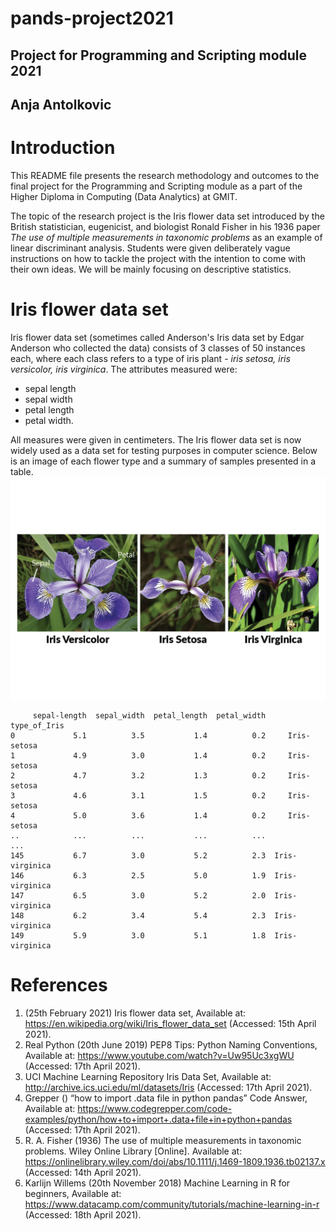 # pands-project2021
## Project for Programming and Scripting module 2021
## Anja Antolkovic
# Introduction
This README file presents the research methodology and outcomes to the final project for the Programming and Scripting module as a part of the Higher Diploma in Computing (Data Analytics) at GMIT. 

The topic of the research project is the Iris flower data set introduced by the British statistician, eugenicist, and biologist Ronald Fisher in his 1936 paper *The use of multiple measurements in taxonomic problems* as an example of linear discriminant analysis. Students were given deliberately vague instructions on how to tackle the project with the intention to come with their own ideas. We will be mainly focusing on descriptive statistics. 
# Iris flower data set
Iris flower data set (sometimes called Anderson's Iris data set by Edgar Anderson who collected the data) consists of 3 classes of 50 instances each, where each class refers to a type of iris plant - *iris setosa, iris versicolor, iris virginica*.
The attributes measured were: 
* sepal length
* sepal width
* petal length
* petal width. 

All measures were given in centimeters. The Iris flower data set is now widely used as a data set for testing purposes in computer science. Below is an image of each flower type and a summary of samples presented in a table.  
![alt text](https://github.com/Anja585/pands-project2021/blob/main/iris_versicolor_setosa_virginica.jpg)


```
     sepal-length  sepal_width  petal_length  petal_width    type_of_Iris
0             5.1          3.5           1.4          0.2     Iris-setosa
1             4.9          3.0           1.4          0.2     Iris-setosa
2             4.7          3.2           1.3          0.2     Iris-setosa
3             4.6          3.1           1.5          0.2     Iris-setosa
4             5.0          3.6           1.4          0.2     Iris-setosa
..            ...          ...           ...          ...             ...
145           6.7          3.0           5.2          2.3  Iris-virginica
146           6.3          2.5           5.0          1.9  Iris-virginica
147           6.5          3.0           5.2          2.0  Iris-virginica
148           6.2          3.4           5.4          2.3  Iris-virginica
149           5.9          3.0           5.1          1.8  Iris-virginica    
```

# References
1. (25th February 2021) Iris flower data set, Available at: https://en.wikipedia.org/wiki/Iris_flower_data_set (Accessed: 15th April 2021).
2. Real Python (20th June 2019) PEP8 Tips: Python Naming Conventions, Available at: https://www.youtube.com/watch?v=Uw95Uc3xgWU (Accessed: 17th April 2021).
3. UCI Machine Learning Repository Iris Data Set, Available at: http://archive.ics.uci.edu/ml/datasets/Iris (Accessed: 17th April 2021).
4. Grepper () “how to import .data file in python pandas” Code Answer, Available at: https://www.codegrepper.com/code-examples/python/how+to+import+.data+file+in+python+pandas (Accessed: 17th April 2021).
5. R. A. Fisher (1936) The use of multiple measurements in taxonomic problems. Wiley Online Library [Online]. Available at: https://onlinelibrary.wiley.com/doi/abs/10.1111/j.1469-1809.1936.tb02137.x (Accessed: 14th April 2021).
6. Karlijn Willems (20th November 2018) Machine Learning in R for beginners, Available at: https://www.datacamp.com/community/tutorials/machine-learning-in-r (Accessed: 18th April 2021).